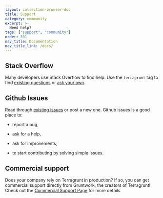 ```yaml
---
layout: collection-browser-doc
title: Support
category: community
excerpt: >-
  Need help?
tags: ["support", "community"]
order: 301
nav_title: Documentation
nav_title_link: /docs/
---
```


## Stack Overflow

Many developers use Stack Overflow to find help. Use the `terragrunt` tag to find [existing questions](https://stackoverflow.com/questions/tagged/terragrunt) or [ask your own](https://stackoverflow.com/questions/ask?tags=terragrunt).

## Github Issues

Read through [existing issues](https://github.com/gruntwork-io/terragrunt/issues) or post a new one. Github issues is a good place to:

  - report a bug,

  - ask for a help,

  - ask for improvements,

  - to start contributing by solving simple issues.

## Commercial support

Does your company rely on Terragrunt in production? If so, you can get commercial support directly from Gruntwork, the creators of Terragrunt! Check out the [Commercial Support Page](https://github.com/terraform-modules-krish/terragrunt/blob/v0.35.9/commercial-support/) for more details.
